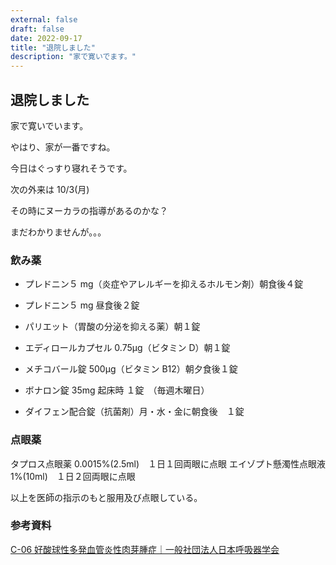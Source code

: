 ```yaml
---
external: false
draft: false
date: 2022-09-17
title: "退院しました"
description: "家で寛いでます。"
---
```


## 退院しました

家で寛いでいます。

やはり、家が一番ですね。

今日はぐっすり寝れそうです。

次の外来は 10/3(月)

その時にヌーカラの指導があるのかな？

まだわかりませんが。。。

### 飲み薬

- プレドニン５ mg（炎症やアレルギーを抑えるホルモン剤）朝食後４錠
- プレドニン５ mg 昼食後２錠

- パリエット（胃酸の分泌を抑える薬）朝１錠
- エディロールカプセル 0.75μg（ビタミン D）朝１錠
- メチコバール錠 500μg（ビタミン B12）朝夕食後１錠
- ボナロン錠 35mg 起床時 １錠　（毎週木曜日）
- ダイフェン配合錠（抗菌剤）月・水・金に朝食後　１錠

### 点眼薬

タプロス点眼薬 0.0015%(2.5ml)　１日１回両眼に点眼
エイゾプト懸濁性点眼液 1%(10ml)　１日２回両眼に点眼

以上を医師の指示のもと服用及び点眼している。

### 参考資料

[C-06 好酸球性多発血管炎性肉芽腫症｜一般社団法人日本呼吸器学会](https://www.jrs.or.jp/citizen/disease/c/c-06.html)
